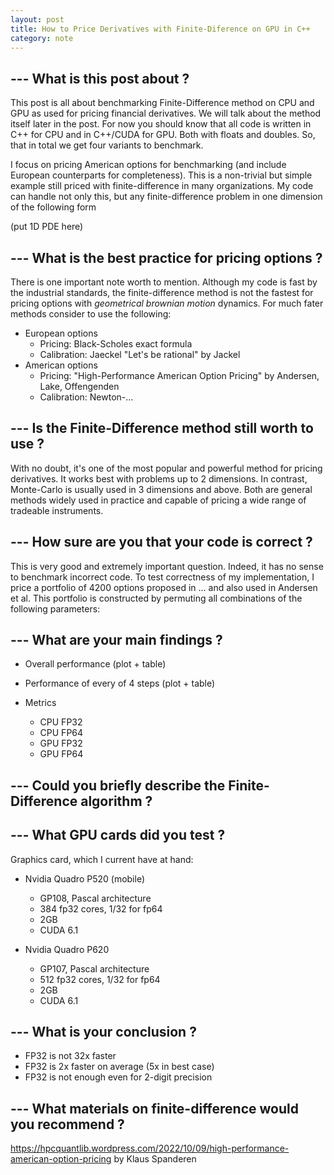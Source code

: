 ```yaml
---
layout: post
title: How to Price Derivatives with Finite-Diference on GPU in C++
category: note
---
```


## --- What is this post about ?

This post is all about benchmarking Finite-Difference method on CPU and GPU as used for pricing
financial derivatives. We will talk about the method itself later in the post. For now you should
know that all code is written in C++ for CPU and in C++/CUDA for GPU. Both with floats and doubles.
So, that in total we get four variants to benchmark.

I focus on pricing American options for benchmarking (and include European counterparts for
completeness). This is a non-trivial but simple example still priced with finite-difference in many
organizations. My code can handle not only this, but any finite-difference problem in one dimension
of the following form

 (put 1D PDE here)

## --- What is the best practice for pricing options ?

There is one important note worth to mention. Although my code is fast by the industrial standards,
the finite-difference method is not the fastest for pricing options with _geometrical brownian motion_
dynamics. For much fater methods consider to use the following:

- European options
  - Pricing: Black-Scholes exact formula
  - Calibration: Jaeckel "Let's be rational" by Jackel
- American options
  - Pricing: "High-Performance American Option Pricing" by Andersen, Lake, Offengenden
  - Calibration: Newton-...

## --- Is the Finite-Difference method still worth to use ?

With no doubt, it's one of the most popular and powerful method for pricing derivatives. It works
best with problems up to 2 dimensions. In contrast, Monte-Carlo is usually used in 3 dimensions and above.
Both are general methods widely used in practice and capable of pricing a wide range of tradeable instruments.

## --- How sure are you that your code is correct ?

This is very good and extremely important question. Indeed, it has no sense to benchmark incorrect
code. To test correctness of my implementation, I price a portfolio of 4200 options proposed in ...
and also used in Andersen et al. This portfolio is constructed by permuting all combinations of
the following parameters:

## --- What are your main findings ?

- Overall performance (plot + table)
- Performance of every of 4 steps (plot + table)

- Metrics
  - CPU FP32
  - CPU FP64
  - GPU FP32
  - GPU FP64

## --- Could you briefly describe the Finite-Difference algorithm ?

## --- What GPU cards did you test ?

Graphics card, which I current have at hand:

- Nvidia Quadro P520 (mobile)
  - GP108, Pascal architecture
  - 384 fp32 cores, 1/32 for fp64
  - 2GB
  - CUDA 6.1

- Nvidia Quadro P620
  - GP107, Pascal architecture
  - 512 fp32 cores, 1/32 for fp64
  - 2GB
  - CUDA 6.1


## --- What is your conclusion ?

- FP32 is not 32x faster
- FP32 is 2x faster on average (5x in best case)
- FP32 is not enough even for 2-digit precision

## --- What materials on finite-difference would you recommend ?

<https://hpcquantlib.wordpress.com/2022/10/09/high-performance-american-option-pricing> by Klaus
Spanderen